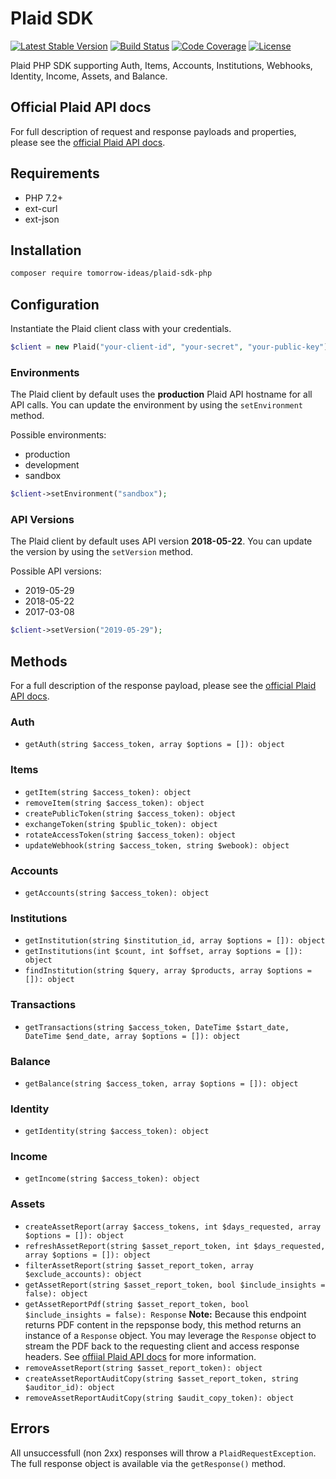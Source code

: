 # Plaid SDK

[![Latest Stable Version](https://img.shields.io/packagist/v/tomorrow-ideas/plaid-sdk-php.svg?style=flat-square)](https://packagist.org/packages/tomorrow-ideas/plaid-sdk-php)
[![Build Status](https://img.shields.io/travis/TomorrowIdeas/plaid-sdk-php.svg?style=flat-square)](https://travis-ci.org/TomorrowIdeas/plaid-sdk-php)
[![Code Coverage](https://img.shields.io/coveralls/github/TomorrowIdeas/plaid-sdk-php.svg?style=flat-square)](https://coveralls.io/github/TomorrowIdeas/plaid-sdk-php)
[![License](https://img.shields.io/github/license/TomorrowIdeas/plaid-sdk-php.svg?style=flat-square)](https://packagist.org/packages/tomorrow-ideas/plaid-sdk-php)

Plaid PHP SDK supporting Auth, Items, Accounts, Institutions, Webhooks, Identity, Income, Assets, and Balance.

## Official Plaid API docs
For full description of request and response payloads and properties, please see the [official Plaid API docs](https://plaid.com/docs/).

## Requirements
* PHP 7.2+
* ext-curl
* ext-json

## Installation
```bash
composer require tomorrow-ideas/plaid-sdk-php
````

## Configuration
Instantiate the Plaid client class with your credentials.

```php
$client = new Plaid("your-client-id", "your-secret", "your-public-key");
```

### Environments
The Plaid client by default uses the **production** Plaid API hostname for all API calls. You can update the environment by using the ```setEnvironment``` method.

Possible environments:

* production
* development
* sandbox

```php
$client->setEnvironment("sandbox");
```

### API Versions
The Plaid client by default uses API version **2018-05-22**. You can update the version by using the ```setVersion``` method.

Possible API versions:

* 2019-05-29
* 2018-05-22
* 2017-03-08

```php
$client->setVersion("2019-05-29");
```

## Methods

For a full description of the response payload, please see the [official Plaid API docs](https://plaid.com/docs/).

### Auth
* ```getAuth(string $access_token, array $options = []): object```

### Items
* ```getItem(string $access_token): object```
* ```removeItem(string $access_token): object```
* ```createPublicToken(string $access_token): object```
* ```exchangeToken(string $public_token): object```
* ```rotateAccessToken(string $access_token): object```
* ```updateWebhook(string $access_token, string $webook): object```

### Accounts
* ```getAccounts(string $access_token): object```

### Institutions
* ```getInstitution(string $institution_id, array $options = []): object```
* ```getInstitutions(int $count, int $offset, array $options = []): object```
* ```findInstitution(string $query, array $products, array $options = []): object```

### Transactions
* ```getTransactions(string $access_token, DateTime $start_date, DateTime $end_date, array $options = []): object```

### Balance
* ```getBalance(string $access_token, array $options = []): object```

### Identity
* ```getIdentity(string $access_token): object```

### Income
* ```getIncome(string $access_token): object```

### Assets
* ```createAssetReport(array $access_tokens, int $days_requested, array $options = []): object```
* ```refreshAssetReport(string $asset_report_token, int $days_requested, array $options = []): object```
* ```filterAssetReport(string $asset_report_token, array $exclude_accounts): object```
* ```getAssetReport(string $asset_report_token, bool $include_insights = false): object```
* ```getAssetReportPdf(string $asset_report_token, bool $include_insights = false): Response``` **Note:** Because this endpoint returns PDF content in the repsponse body, this method returns an instance of a ```Response``` object. You may leverage the ```Response``` object to stream the PDF back to the requesting client and access response headers. See [offiial Plaid API docs](https://plaid.com/docs/) for more information.
* ```removeAssetReport(string $asset_report_token): object```
* ```createAssetReportAuditCopy(string $asset_report_token, string $auditor_id): object```
* ```removeAssetReportAuditCopy(string $audit_copy_token): object```



## Errors
All unsuccessfull (non 2xx) responses will throw a ```PlaidRequestException```. The full response object is available via the ```getResponse()``` method.
